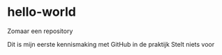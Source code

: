 # hello-world
Zomaar een repository

Dit is mijn eerste kennismaking met GitHub in de praktijk
Stelt niets voor
